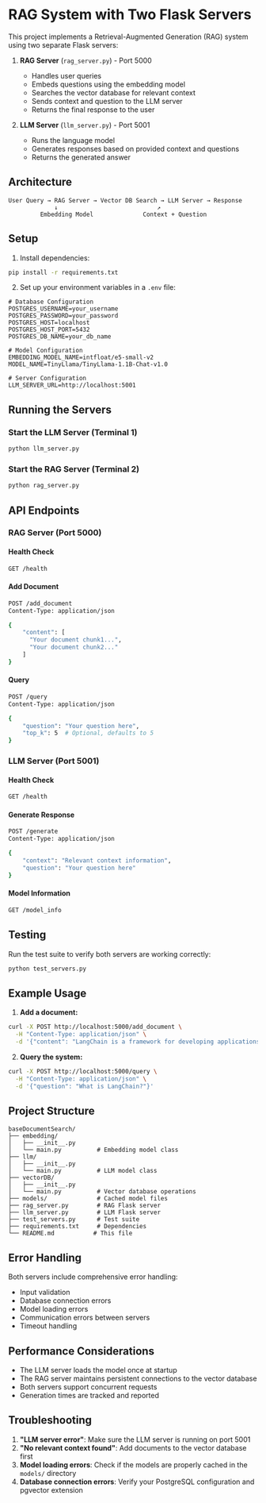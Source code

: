 # RAG System with Two Flask Servers

This project implements a Retrieval-Augmented Generation (RAG) system using two separate Flask servers:

1. **RAG Server** (`rag_server.py`) - Port 5000
   - Handles user queries
   - Embeds questions using the embedding model
   - Searches the vector database for relevant context
   - Sends context and question to the LLM server
   - Returns the final response to the user

2. **LLM Server** (`llm_server.py`) - Port 5001
   - Runs the language model
   - Generates responses based on provided context and questions
   - Returns the generated answer

## Architecture

```
User Query → RAG Server → Vector DB Search → LLM Server → Response
             ↓                            ↗
         Embedding Model              Context + Question
```

## Setup

1. Install dependencies:
```bash
pip install -r requirements.txt
```

2. Set up your environment variables in a `.env` file:
```env
# Database Configuration
POSTGRES_USERNAME=your_username
POSTGRES_PASSWORD=your_password
POSTGRES_HOST=localhost
POSTGRES_HOST_PORT=5432
POSTGRES_DB_NAME=your_db_name

# Model Configuration
EMBEDDING_MODEL_NAME=intfloat/e5-small-v2
MODEL_NAME=TinyLlama/TinyLlama-1.1B-Chat-v1.0

# Server Configuration
LLM_SERVER_URL=http://localhost:5001
```

## Running the Servers

### Start the LLM Server (Terminal 1)
```bash
python llm_server.py
```

### Start the RAG Server (Terminal 2)
```bash
python rag_server.py
```

## API Endpoints

### RAG Server (Port 5000)

#### Health Check
```bash
GET /health
```

#### Add Document
```bash
POST /add_document
Content-Type: application/json

{
    "content": [
      "Your document chunk1...",
      "Your document chunk2..."
    ]
}
```

#### Query
```bash
POST /query
Content-Type: application/json

{
    "question": "Your question here",
    "top_k": 5  # Optional, defaults to 5
}
```

### LLM Server (Port 5001)

#### Health Check
```bash
GET /health
```

#### Generate Response
```bash
POST /generate
Content-Type: application/json

{
    "context": "Relevant context information",
    "question": "Your question here"
}
```

#### Model Information
```bash
GET /model_info
```

## Testing

Run the test suite to verify both servers are working correctly:

```bash
python test_servers.py
```

## Example Usage

1. **Add a document:**
```bash
curl -X POST http://localhost:5000/add_document \
  -H "Content-Type: application/json" \
  -d '{"content": "LangChain is a framework for developing applications powered by language models."}'
```

2. **Query the system:**
```bash
curl -X POST http://localhost:5000/query \
  -H "Content-Type: application/json" \
  -d '{"question": "What is LangChain?"}'
```

## Project Structure

```
baseDocumentSearch/
├── embedding/
│   ├── __init__.py
│   └── main.py          # Embedding model class
├── llm/
│   ├── __init__.py
│   └── main.py          # LLM model class
├── vectorDB/
│   ├── __init__.py
│   └── main.py          # Vector database operations
├── models/              # Cached model files
├── rag_server.py        # RAG Flask server
├── llm_server.py        # LLM Flask server
├── test_servers.py      # Test suite
├── requirements.txt     # Dependencies
└── README.md           # This file
```

## Error Handling

Both servers include comprehensive error handling:
- Input validation
- Database connection errors
- Model loading errors
- Communication errors between servers
- Timeout handling

## Performance Considerations

- The LLM server loads the model once at startup
- The RAG server maintains persistent connections to the vector database
- Both servers support concurrent requests
- Generation times are tracked and reported

## Troubleshooting

1. **"LLM server error"**: Make sure the LLM server is running on port 5001
2. **"No relevant context found"**: Add documents to the vector database first
3. **Model loading errors**: Check if the models are properly cached in the `models/` directory
4. **Database connection errors**: Verify your PostgreSQL configuration and pgvector extension
